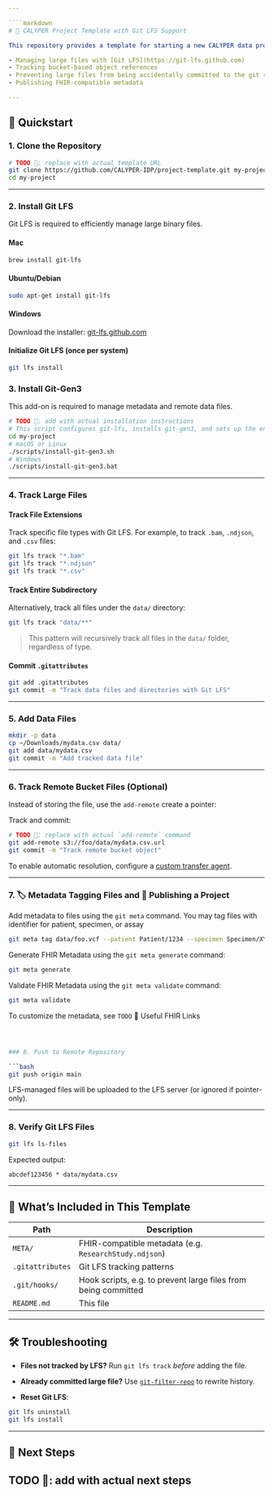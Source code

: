 ```yaml
---

````markdown
# 🧬 CALYPER Project Template with Git LFS Support

This repository provides a template for starting a new CALYPER data project with best practices for:

- Managing large files with [Git LFS](https://git-lfs.github.com)
- Tracking bucket-based object references
- Preventing large files from being accidentally committed to the git repository
- Publishing FHIR-compatible metadata

---
```


## 🚀 Quickstart

### 1. Clone the Repository

```bash
# TODO 📝: replace with actual template URL
git clone https://github.com/CALYPER-IDP/project-template.git my-project
cd my-project
````
---

### 2. Install Git LFS

Git LFS is required to efficiently manage large binary files.

#### Mac

```bash
brew install git-lfs
```

#### Ubuntu/Debian

```bash
sudo apt-get install git-lfs
```

#### Windows

Download the installer: [git-lfs.github.com](https://git-lfs.github.com)

#### Initialize Git LFS (once per system)

```bash
git lfs install
```

### 3. Install Git-Gen3

This add-on is required to manage metadata and remote data files.

```bash
# TODO 📝: add with actual installation instructions
# This script configures git-lfs, installs git-gen3, and sets up the environment
cd my-project
# macOS or Linux
./scripts/install-git-gen3.sh
# Windows
./scripts/install-git-gen3.bat

```
---

### 4. Track Large Files

#### Track File Extensions

Track specific file types with Git LFS. For example, to track `.bam`, `.ndjson`, and `.csv` files:

```bash
git lfs track "*.bam"
git lfs track "*.ndjson"
git lfs track "*.csv"
```

#### Track Entire Subdirectory

Alternatively, track all files under the `data/` directory:

```bash
git lfs track "data/**"
```

> This pattern will recursively track all files in the `data/` folder, regardless of type.

#### Commit `.gitattributes`

```bash
git add .gitattributes
git commit -m "Track data files and directories with Git LFS"
```


---

### 5. Add Data Files

```bash
mkdir -p data
cp ~/Downloads/mydata.csv data/
git add data/mydata.csv
git commit -m "Add tracked data file"
```

---

### 6. Track Remote Bucket Files (Optional)

Instead of storing the file, use the `add-remote` create a pointer:


Track and commit:

```bash
# TODO 📝: replace with actual `add-remote` command 
git add-remote s3://foo/data/mydata.csv.url 
git commit -m "Track remote bucket object"
```

To enable automatic resolution, configure a [custom transfer agent](#custom-transfer-agent).

---

### 7. 🏷️ Metadata Tagging Files and 🚀 Publishing a Project

Add metadata to files using the `git meta` command. You may tag files with identifier for patient, specimen, or assay

```bash
git meta tag data/foo.vcf --patient Patient/1234 --specimen Specimen/XYZ
```

Generate FHIR Metadata using the `git meta generate` command:

```bash
git meta generate 
```

Validate FHIR Metadata using the `git meta validate` command:

```bash
git meta validate 
```

To customize the metadata, see `TODO` 🔗 Useful FHIR Links

```bash



### 8. Push to Remote Repository

```bash
git push origin main
```

LFS-managed files will be uploaded to the LFS server (or ignored if pointer-only).

---

### 8. Verify Git LFS Files

```bash
git lfs ls-files
```

Expected output:

```
abcdef123456 * data/mydata.csv
```

---

## 📁 What’s Included in This Template

| Path             | Description                                                    |
|------------------|----------------------------------------------------------------|
| `META/`          | FHIR-compatible metadata (e.g. `ResearchStudy.ndjson`)         |
| `.gitattributes` | Git LFS tracking patterns                                      |
| `.git/hooks/`    | Hook scripts, e.g. to prevent large files from being committed |
| `README.md`      | This file                                                      |


---

## 🛠 Troubleshooting

* **Files not tracked by LFS?**
  Run `git lfs track` *before* adding the file.

* **Already committed large file?**
  Use [`git-filter-repo`](https://github.com/newren/git-filter-repo) to rewrite history.

* **Reset Git LFS**:

```bash
git lfs uninstall
git lfs install
```

---

## 🧪 Next Steps

TODO 📝: add with actual next steps
---

